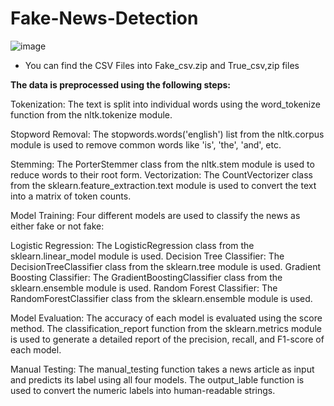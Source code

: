 # Fake-News-Detection

![image](https://github.com/smkhabe/Fake-News-Detection/assets/110238344/9d1c41d1-330a-438d-8e81-7a2c910a0d55)

- You can find the CSV Files into Fake_csv.zip and True_csv,zip files

  
**The data is preprocessed using the following steps:**

Tokenization: The text is split into individual words using the word_tokenize function from the nltk.tokenize module.

Stopword Removal: The stopwords.words('english') list from the nltk.corpus module is used to remove common words like 'is', 'the', 'and', etc.

Stemming: The PorterStemmer class from the nltk.stem module is used to reduce words to their root form.
Vectorization: The CountVectorizer class from the sklearn.feature_extraction.text module is used to convert the text into a matrix of token counts.

Model Training: Four different models are used to classify the news as either fake or not fake:

Logistic Regression: The LogisticRegression class from the sklearn.linear_model module is used.
Decision Tree Classifier: The DecisionTreeClassifier class from the sklearn.tree module is used.
Gradient Boosting Classifier: The GradientBoostingClassifier class from the sklearn.ensemble module is used.
Random Forest Classifier: The RandomForestClassifier class from the sklearn.ensemble module is used.

Model Evaluation: The accuracy of each model is evaluated using the score method. The classification_report function from the sklearn.metrics module is used to generate a detailed report of the precision, recall, and F1-score of each model.

Manual Testing: The manual_testing function takes a news article as input and predicts its label using all four models. The output_lable function is used to convert the numeric labels into human-readable strings.
